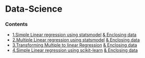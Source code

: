 # Data-Science
### Contents

* [1.Simple Linear regression using statsmodel](https://github.com/AprajitaChhawi/Data-Science/blob/master/simple%20linear%20regression.ipynb) [& Enclosing data](https://github.com/AprajitaChhawi/Data-Science/blob/master/1.01.%20Simple%20linear%20regression.csv)
* [2.Multiple  Linear regression using statsmodel](https://github.com/AprajitaChhawi/Data-Science/blob/master/mulitple%20regression%20lines.ipynb) [& Enclosing data](https://github.com/AprajitaChhawi/Data-Science/blob/master/real_estate_price_size_year_view.csv)
* [3.Transforming Multiple to linear Regression](https://github.com/AprajitaChhawi/Data-Science/blob/master/Transforming%20multiple%20to%20single%20regression.ipynb) [& Enclosing data](https://github.com/AprajitaChhawi/Data-Science/blob/master/real_estate_price_size.csv)
* [4.Simple Linear regression using scikit-learn](https://github.com/AprajitaChhawi/Data-Science/blob/master/linear%20regression%20using%20sklearn.ipynb) [& Enclosing data](https://github.com/AprajitaChhawi/Data-Science/blob/master/1.01.%20Simple%20linear%20regression.csv)
